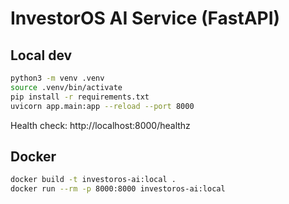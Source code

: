# InvestorOS AI Service (FastAPI)

## Local dev

```bash
python3 -m venv .venv
source .venv/bin/activate
pip install -r requirements.txt
uvicorn app.main:app --reload --port 8000
```

Health check: http://localhost:8000/healthz

## Docker

```bash
docker build -t investoros-ai:local .
docker run --rm -p 8000:8000 investoros-ai:local
```
